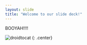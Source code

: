 ```yaml
---
layout: slide
title: "Welcome to our slide deck!"
---
```


BOOYAH!!!!

![droidtocat](https://octodex.github.com/images/droidtocat.png)
{: .center}
